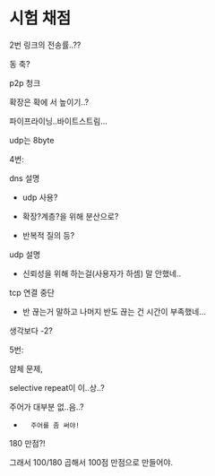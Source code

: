 # 시험 채점

2번 링크의 전송률..??



동 축?



p2p 청크



확장은 확에 서 높이기..?

파이프라이닝..바이트스트림...



udp는 8byte



4번:



dns 설명

- udp 사용?

- 확장?계층?을 위해 분산으로?

- 반복적 질의 등?



udp 설명

- 신뢰성을 위해 하는걸(사용자가 하셈) 말 안했네..



tcp 연결 중단

- 반 끊는거 말하고 나머지 반도 끊는 건 시간이 부족했네...

 생각보다 -2?



5번:

얌체 문제, 



selective repeat이 이..상..?



주어가 대부분 없..음..?

-       주어를 좀 써야!



180 만점?!



그래서 100/180 곱해서 100점 만점으로 만들어야.





